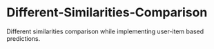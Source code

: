 # Different-Similarities-Comparison
Different similarities comparison while implementing user-item based predictions.
